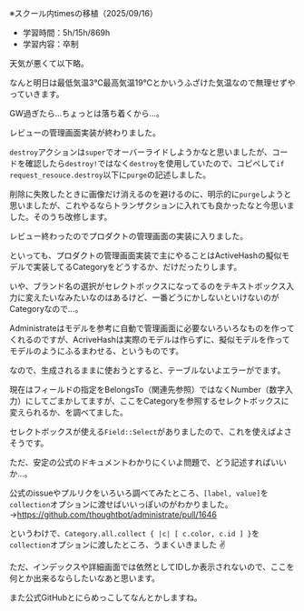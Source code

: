 ※スクール内timesの移植（2025/09/16）


- 学習時間：5h/15h/869h
- 学習内容：卒制
  

天気が悪くて以下略。

なんと明日は最低気温3℃最高気温19℃とかいうふざけた気温なので無理せずやっていきます。

GW過ぎたら…ちょっとは落ち着くから…。
  

レビューの管理画面実装が終わりました。

`destroy`アクションは`super`でオーバーライドしようかなと思いましたが、コードを確認したら`destroy!`ではなく`destroy`を使用していたので、コピペして`if request_resouce.destroy`以下に`purge`の記述しました。

削除に失敗したときに画像だけ消えるのを避けるのに、明示的に`purge`しようと思いましたが、これやるならトランザクションに入れても良かったなと今思いました。そのうち改修します。
  

レビュー終わったのでプロダクトの管理画面の実装に入りました。

といっても、プロダクトの管理画面実装で主にやることはActiveHashの擬似モデルで実装してるCategoryをどうするか、だけだったりします。

いや、ブランド名の選択がセレクトボックスになってるのをテキストボックス入力に変えたいなみたいなのはあるけど、一番どうにかしないといけないのがCategoryなので…。

Administrateはモデルを参考に自動で管理画面に必要ないろいろなものを作ってくれるのですが、AcriveHashは実際のモデルは作らずに、擬似モデルを作ってモデルのようにふるまわせる、というものです。

なので、生成されるままに使おうとすると、テーブルないよエラーがでます。

現在はフィールドの指定をBelongsTo（関連先参照）ではなくNumber（数字入力）にしてごまかしてますが、ここをCategoryを参照するセレクトボックスに変えられるか、を調べてました。

セレクトボックスが使える`Field::Select`がありましたので、これを使えばよさそうです。

ただ、安定の公式のドキュメントわかりにくいよ問題で、どう記述すればいいか…。

公式のissueやプルリクをいろいろ調べてみたところ、`[label, value]`を`collection`オプションに渡せばいいっぽいのがわかりました。→https://github.com/thoughtbot/administrate/pull/1646

というわけで、`Category.all.collect { |c| [ c.color, c.id ] }`を`collection`オプションに渡したところ、うまくいきました :v: 

ただ、インデックスや詳細画面では依然としてIDしか表示されないので、ここを何とか出来るならしたいなあと思います。

また公式GitHubとにらめっこしてなんとかしますね。

